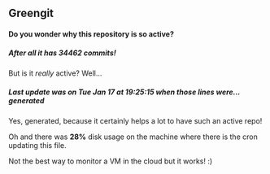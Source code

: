 ## Greengit

#### Do you wonder why this repository is so active?

##### After all it has 34462 commits!

But is it *really* active? Well...

##### Last update was on Tue Jan 17 at 19:25:15 when those lines were... generated

Yes, generated, because it certainly helps a lot to have such an active repo!

Oh and there was **28%** disk usage on the machine
where there is the cron updating this file.

Not the best way to monitor a VM in the cloud but it works! :)
